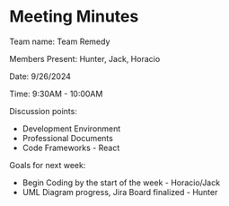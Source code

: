 # Meeting Minutes
Team name: Team Remedy <br/>

Members Present: Hunter, Jack, Horacio <br/>

Date: 9/26/2024 <br/>

Time: 9:30AM - 10:00AM <br/>

Discussion points: <br/>
- Development Environment
- Professional Documents
- Code Frameworks - React <br/>

Goals for next week: <br/>
- Begin Coding by the start of the week - Horacio/Jack
- UML Diagram progress, Jira Board finalized - Hunter
